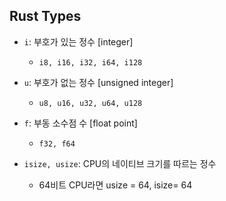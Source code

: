 ## Rust Types

- `i`: 부호가 있는 정수 [integer]

  - `i8, i16, i32, i64, i128`

- `u`: 부호가 없는 정수 [unsigned integer]

  - `u8, u16, u32, u64, u128`

- `f`: 부동 소수점 수 [float point]

  - `f32, f64`

- `isize, usize`: CPU의 네이티브 크기를 따르는 정수

  - 64비트 CPU라면 usize = 64, isize= 64
